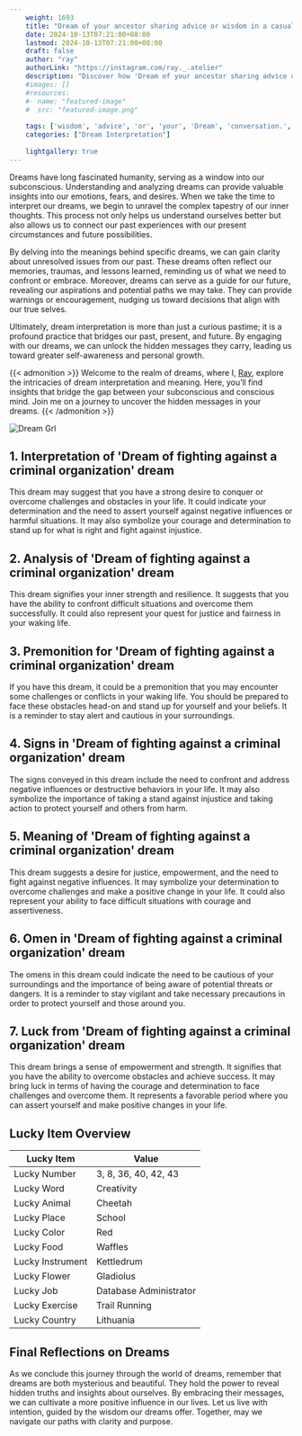 ```yaml
---
    weight: 1693
    title: "Dream of your ancestor sharing advice or wisdom in a casual conversation."  # Assuming 'title' column exists
    date: 2024-10-13T07:21:00+08:00
    lastmod: 2024-10-13T07:21:00+08:00
    draft: false
    author: "ray"
    authorLink: "https://instagram.com/ray._.atelier"
    description: "Discover how 'Dream of your ancestor sharing advice or wisdom in a casual conversation.' can interpret your future and uncover its significant meanings in your life."
    #images: []
    #resources:
    #- name: "featured-image"
    #  src: "featured-image.png"
    
    tags: ['wisdom', 'advice', 'or', 'your', 'Dream', 'conversation.', 'sharing', 'a', 'ancestor', 'casual', 'in', 'of']
    categories: ["Dream Interpretation"]
    
    lightgallery: true
---
```

    
Dreams have long fascinated humanity, serving as a window into our subconscious. Understanding and analyzing dreams can provide valuable insights into our emotions, fears, and desires. When we take the time to interpret our dreams, we begin to unravel the complex tapestry of our inner thoughts. This process not only helps us understand ourselves better but also allows us to connect our past experiences with our present circumstances and future possibilities.

By delving into the meanings behind specific dreams, we can gain clarity about unresolved issues from our past. These dreams often reflect our memories, traumas, and lessons learned, reminding us of what we need to confront or embrace. Moreover, dreams can serve as a guide for our future, revealing our aspirations and potential paths we may take. They can provide warnings or encouragement, nudging us toward decisions that align with our true selves.

Ultimately, dream interpretation is more than just a curious pastime; it is a profound practice that bridges our past, present, and future. By engaging with our dreams, we can unlock the hidden messages they carry, leading us toward greater self-awareness and personal growth.

{{< admonition >}}
Welcome to the realm of dreams, where I, [Ray](https://instagram.com/ray._.atelier), explore the intricacies of dream interpretation and meaning. Here, you’ll find insights that bridge the gap between your subconscious and conscious mind. Join me on a journey to uncover the hidden messages in your dreams.
{{< /admonition >}}

![Dream Grl](https://cdn.pixabay.com/photo/2017/11/02/03/35/gothic-2910057_1280.jpg "Dream Grl")

## 1. Interpretation of 'Dream of fighting against a criminal organization' dream
 This dream may suggest that you have a strong desire to conquer or overcome challenges and obstacles in your life. It could indicate your determination and the need to assert yourself against negative influences or harmful situations. It may also symbolize your courage and determination to stand up for what is right and fight against injustice.

## 2. Analysis of 'Dream of fighting against a criminal organization' dream
 This dream signifies your inner strength and resilience. It suggests that you have the ability to confront difficult situations and overcome them successfully. It could also represent your quest for justice and fairness in your waking life.

## 3. Premonition for 'Dream of fighting against a criminal organization' dream
 If you have this dream, it could be a premonition that you may encounter some challenges or conflicts in your waking life. You should be prepared to face these obstacles head-on and stand up for yourself and your beliefs. It is a reminder to stay alert and cautious in your surroundings.

## 4. Signs in 'Dream of fighting against a criminal organization' dream
 The signs conveyed in this dream include the need to confront and address negative influences or destructive behaviors in your life. It may also symbolize the importance of taking a stand against injustice and taking action to protect yourself and others from harm.

## 5. Meaning of 'Dream of fighting against a criminal organization' dream
 This dream suggests a desire for justice, empowerment, and the need to fight against negative influences. It may symbolize your determination to overcome challenges and make a positive change in your life. It could also represent your ability to face difficult situations with courage and assertiveness.

## 6. Omen in 'Dream of fighting against a criminal organization' dream
 The omens in this dream could indicate the need to be cautious of your surroundings and the importance of being aware of potential threats or dangers. It is a reminder to stay vigilant and take necessary precautions in order to protect yourself and those around you.

## 7. Luck from 'Dream of fighting against a criminal organization' dream
 This dream brings a sense of empowerment and strength. It signifies that you have the ability to overcome obstacles and achieve success. It may bring luck in terms of having the courage and determination to face challenges and overcome them. It represents a favorable period where you can assert yourself and make positive changes in your life.

## Lucky Item Overview
| Lucky Item          | Value              |
|---------------|--------------------|
| Lucky Number        | 3, 8, 36, 40, 42, 43  |
| Lucky Word          | Creativity |
| Lucky Animal        | Cheetah |
| Lucky Place         | School     |
| Lucky Color         | Red     |
| Lucky Food          | Waffles      |
| Lucky Instrument    | Kettledrum |
| Lucky Flower        | Gladiolus    |
| Lucky Job           | Database Administrator       |
| Lucky Exercise      | Trail Running  |
| Lucky Country       | Lithuania    |


##  Final Reflections on Dreams

As we conclude this journey through the world of dreams, remember that dreams are both mysterious and beautiful. They hold the power to reveal hidden truths and insights about ourselves. By embracing their messages, we can cultivate a more positive influence in our lives. Let us live with intention, guided by the wisdom our dreams offer. Together, may we navigate our paths with clarity and purpose.
